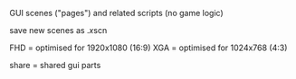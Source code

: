 GUI scenes ("pages") and related scripts (no game logic)

save new scenes as .*x*scn

FHD = optimised for 1920x1080 (16:9)
XGA = optimised for 1024x768 (4:3)

share = shared gui parts
